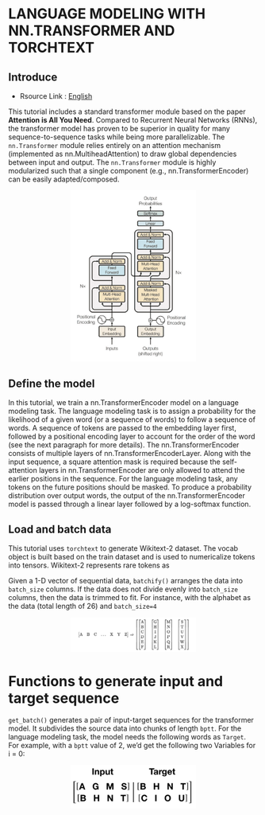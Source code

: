 # LANGUAGE MODELING WITH NN.TRANSFORMER AND TORCHTEXT

## Introduce 

* Rsource Link : [English](https://pytorch.org/tutorials/beginner/transformer_tutorial.html)

This tutorial includes a standard transformer module based on the paper **Attention is All You Need**. Compared to Recurrent Neural Networks (RNNs), the transformer model has proven to be superior in quality for many sequence-to-sequence tasks while being more parallelizable. The `nn.Transformer` module relies entirely on an attention mechanism (implemented as nn.MultiheadAttention) to draw global dependencies between input and output. The `nn.Transformer` module is highly modularized such that a single component (e.g., nn.TransformerEncoder) can be easily adapted/composed.


<p align="center">
    <img src="images/01.jpeg" width="50%" height="50%">


## Define the model


In this tutorial, we train a nn.TransformerEncoder model on a language modeling task. The language modeling task is to assign a probability for the likelihood of a given word (or a sequence of words) to follow a sequence of words. A sequence of tokens are passed to the embedding layer first, followed by a positional encoding layer to account for the order of the word (see the next paragraph for more details). The nn.TransformerEncoder consists of multiple layers of nn.TransformerEncoderLayer. Along with the input sequence, a square attention mask is required because the self-attention layers in nn.TransformerEncoder are only allowed to attend the earlier positions in the sequence. For the language modeling task, any tokens on the future positions should be masked. To produce a probability distribution over output words, the output of the nn.TransformerEncoder model is passed through a linear layer followed by a log-softmax function.


## Load and batch data


This tutorial uses `torchtext` to generate Wikitext-2 dataset. The vocab object is built based on the train dataset and is used to numericalize tokens into tensors. Wikitext-2 represents rare tokens as 

Given a 1-D vector of sequential data, `batchify()` arranges the data into `batch_size` columns. If the data does not divide evenly into `batch_size` columns, then the data is trimmed to fit. For instance, with the alphabet as the data (total length of 26) and `batch_size=4`

<p align="center">
    <img src="images/02.png" width="50%" height="50%">



# Functions to generate input and target sequence

`get_batch()` generates a pair of input-target sequences for the transformer model. It subdivides the source data into chunks of length `bptt`. For the language modeling task, the model needs the following words as `Target`. For example, with a `bptt` value of 2, we’d get the following two Variables for i = 0:


<p align="center">
    <img src="images/03.png" width="50%" height="50%">



